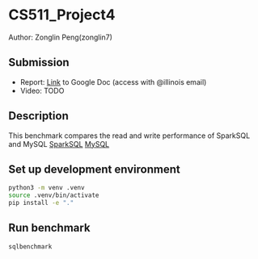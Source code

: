 # CS511_Project4
Author:
Zonglin Peng(zonglin7)

## Submission
* Report: [Link](https://docs.google.com/document/d/1HNopPgIyL_ha0OwhbVALGIX-qCNVZrnwBTMwq66c_NM/edit?usp=sharing) to Google Doc (access with @illinois email)
* Video: TODO

## Description
This benchmark compares the read and write performance of SparkSQL and MySQL
[SparkSQL](./sparksql/README.md)
[MySQL](./mysql/README.md)

## Set up development environment

```bash
python3 -m venv .venv
source .venv/bin/activate
pip install -e "."
```

## Run benchmark
```bash
sqlbenchmark
```

